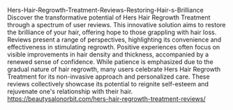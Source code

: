 Hers-Hair-Regrowth-Treatment-Reviews-Restoring-Hair-s-Brilliance
Discover the transformative potential of Hers Hair Regrowth Treatment through a spectrum of user reviews.
This innovative solution aims to restore the brilliance of your hair, offering hope to those grappling with hair loss. Reviews present a range of perspectives, highlighting its convenience and effectiveness in stimulating regrowth. Positive experiences often focus on visible improvements in hair density and thickness, accompanied by a renewed sense of confidence. While patience is emphasized due to the gradual nature of hair regrowth, many users celebrate Hers Hair Regrowth Treatment for its non-invasive approach and personalized care. These reviews collectively showcase its potential to reignite self-esteem and rejuvenate one's relationship with their hair.
https://beautysalonorbit.com/hers-hair-regrowth-treatment-reviews/
